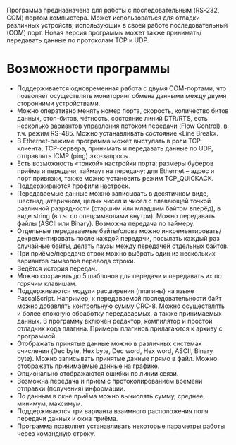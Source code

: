 Программа предназначена для работы с последовательным (RS-232, СОМ) портом компьютера. Может использоваться для отладки различных устройств, использующих в своей работе последовательный (СОМ) порт. Новая версия программы может также принимать/передавать данные по протоколам TCP и UDP.
# Возможности программы
- Поддерживается одновременная работа с двумя СОМ-портами, что позволяет осуществлять мониторинг обмена данными между двумя сторонними устройствами.
- Можно оперативно менять номер порта, скорость, количество битов данных, стоп-битов, чётность, состояние линий DTR/RTS, есть несколько вариантов управления потоком передачи (Flow Control), в т.ч. режим RS-485. Можно устанавливать состояние «Line Break». 
- В Ethernet-режиме программа может выступать в роли TCP-клиента, TCP-сервера, принимать и передавать данные по UDP, отправлять ICMP (ping) эхо-запросы.
- Есть возможность «тонкой» настройки порта: размеры буферов приёма и передачи, таймаут на передачу; для Ethernet – адрес и порт привязки, также можно установить режим TCP_QUICKACK.
- Поддерживаются профили настроек.
- Передаваемые данные можно записывать в десятичном виде, шестнадцатеричном, целых чисел и чисел с плавающей точкой различной разрядности (старшим или младшим байтом вперёд), в виде string (в т.ч. со спецсимволами внутри). Можно передавать файлы (ASCII или Binary). Возможна передача по таймеру.
- Отдельные передаваемые байты/слова можно инкрементировать/декрементировать после каждой передачи, посылать каждый раз случайные байты, делать паузы между передачей отдельных байтов. 
- При приёме/передаче строк можно выбрать один из нескольких вариантов символов перевода строки.
- Ведётся история передач.
- Можно сохранить до 5 шаблонов для передачи и передавать их по горячим клавишам.
- Поддерживаются модули расширения (плагины) на языке PascalScript. Например, к передаваемой последовательности байт можно добавлять контрольную сумму CRC-8. Можно осуществлять и более сложную обработку передаваемых, а также принимаемых данных. В программу включён редактор, компилятор и простой отладчик кода плагина. Примеры плагинов прилагаются к архиву с программой.
- Отображать принятые данные можно в различных системах счисления (Dec byte, Hex byte, Dec word, Hex word, ASCII, Binary byte). Можно записывать принятые данные прямо в файл. Можно отображать принимаемые данные на графике.
- Опционально отображаются ошибки по линии связи.
- Возможна передача и приём с протоколированием времени отправки (получения) информации.
- По данным в окне приёма можно вычислять сумму, среднее, минимум, максимум.
- Поддерживаются три варианта взаимного расположения поля передачи данных и окна приёма.
- Программа позволяет устанавливать некоторые параметры работы через командную строку.
